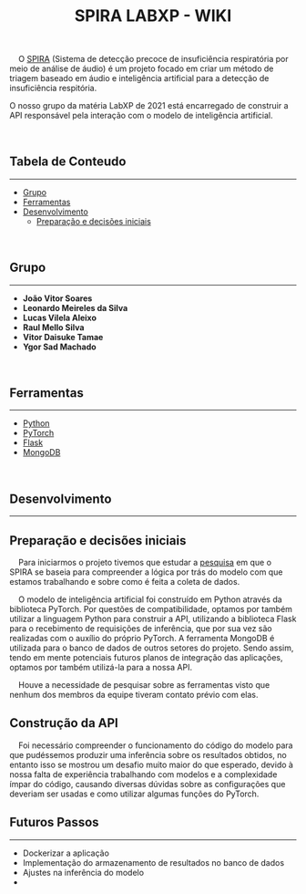 <h1 align="center">SPIRA LABXP - WIKI</h1>
<br>

&nbsp;&nbsp;&nbsp;&nbsp;O [SPIRA](https://spira.ime.usp.br/coleta/) (Sistema de detecção precoce de insuficiência respiratória por meio de análise de áudio) é um projeto focado em criar um método de triagem baseado em áudio e inteligência artificial para a detecção de insuficiência respitória.

O nosso grupo da matéria LabXP de 2021 está encarregado de construir a API responsável pela interação com o modelo de inteligência artificial.

<br>

## <b>Tabela de Conteudo</b>
---
 - [Grupo](#grupo)
 - [Ferramentas](#ferramentas)
 - [Desenvolvimento](#desenvolvimento)
    - [Preparação e decisões iniciais](#preparação-e-decisões-iniciais)

<br>

## <b>Grupo</b>
---

- <b>João Vitor Soares</b>
- <b>Leonardo Meireles da Silva</b>
- <b>Lucas Vilela Aleixo</b>
- <b>Raul Mello Silva</b>
- <b>Vitor Daisuke Tamae</b> 
- <b>Ygor Sad Machado</b>

<br>

## <b>Ferramentas</b>
---

 - [Python](https://www.python.org/)
 - [PyTorch](https://pytorch.org/)
 - [Flask](https://flask.palletsprojects.com/en/2.0.x/)
 - [MongoDB](https://www.mongodb.com/)

<br>

## <b>Desenvolvimento</b>
---
## Preparação e decisões iniciais
&nbsp;&nbsp;&nbsp;&nbsp;Para iniciarmos o projeto tivemos que estudar a [pesquisa](https://aclanthology.org/2021.findings-acl.55.pdf) em que o SPIRA se baseia para compreender a lógica por trás do modelo com que estamos trabalhando e sobre como é feita a coleta de dados. 

&nbsp;&nbsp;&nbsp;&nbsp;O modelo de inteligência artificial foi construído em Python através da biblioteca PyTorch. Por questões de compatibilidade, optamos por também utilizar a linguagem Python para construir a API, utilizando a biblioteca Flask para o recebimento de requisições de inferência, que por sua vez são realizadas com o auxílio do próprio PyTorch. A ferramenta MongoDB é utilizada para o banco de dados de outros setores do projeto. Sendo assim, tendo em mente potenciais futuros planos de integração das aplicações, optamos por também utilizá-la para a nossa API.

&nbsp;&nbsp;&nbsp;&nbsp;Houve a necessidade de pesquisar sobre as ferramentas visto que nenhum dos membros da equipe tiveram contato prévio com elas.

##  Construção da API
&nbsp;&nbsp;&nbsp;&nbsp;Foi necessário compreender o funcionamento do código do modelo para que pudéssemos produzir uma inferência sobre os resultados obtidos, no entanto isso se mostrou um desafio muito maior do que esperado, devido à nossa falta de experiência trabalhando com modelos e a complexidade ímpar do código, causando diversas dúvidas sobre as configurações que deveriam ser usadas e como utilizar algumas funções do PyTorch.
&nbsp;&nbsp;&nbsp;&nbsp;


## <b>Futuros Passos</b>
---

- Dockerizar a aplicação
- Implementação do armazenamento de resultados no banco de dados
- Ajustes na inferência do modelo
- 